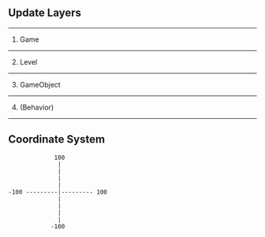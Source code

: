 ## Update Layers
_______________
1. Game
_______________
2. Level
_______________
3. GameObject
_______________
4. (Behavior)
_______________


## Coordinate System
```
             100
              |
              |
              |
              |
-100 ---------|--------- 100
              |
              |
              |
              |
            -100
```